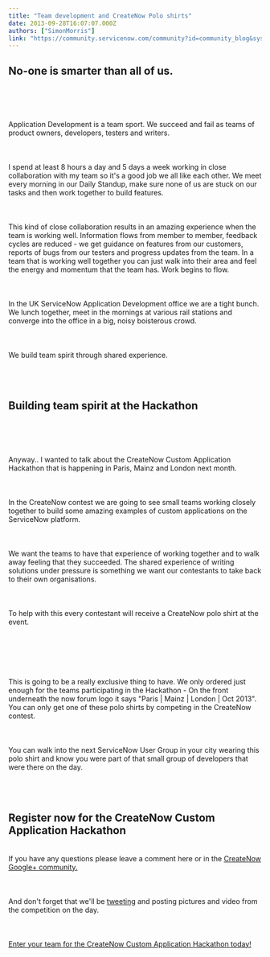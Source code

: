 ```yaml
---
title: "Team development and CreateNow Polo shirts"
date: 2013-09-28T16:07:07.000Z
authors: ["SimonMorris"]
link: "https://community.servicenow.com/community?id=community_blog&sys_id=f2fc66a5dbd0dbc01dcaf3231f961995"
---
```

<p><h2>No-one is smarter than all of us.</h2><br /><br /><br /><br />Application Development is a team sport. We succeed and fail as teams of product owners, developers, testers and writers.<br /><br /><br /><br />I spend at least 8 hours a day and 5 days a week working in close collaboration with my team so it's a good job we all like each other. We meet every morning in our Daily Standup, make sure none of us are stuck on our tasks and then work together to build features.<br /><br /><br /><br />This kind of close collaboration results in an amazing experience when the team is working well. Information flows from member to member, feedback cycles are reduced - we get guidance on features from our customers, reports of bugs from our testers and progress updates from the team. In a team that is working well together you can just walk into their area and feel the energy and momentum that the team has. Work begins to flow.<br /><br /><br /><br />In the UK ServiceNow Application Development office we are a tight bunch. We lunch together, meet in the mornings at various rail stations and converge into the office in a big, noisy boisterous crowd. <br /><br /><br /><br />We build team spirit through shared experience.<br /><br /><br /><br /><h2>Building team spirit at the Hackathon</h2><br /><br /><br /><br />Anyway.. I wanted to talk about the CreateNow Custom Application Hackathon that is happening in Paris, Mainz and London next month.<br /><br /><br /><br />In the CreateNow contest we are going to see small teams working closely together to build some amazing examples of custom applications on the ServiceNow platform.<br /><br /><br /><br />We want the teams to have that experience of working together and to walk away feeling that they succeeded. The shared experience of writing solutions under pressure is something we want our contestants to take back to their own organisations.<br /><br /><br /><br />To help with this every contestant will receive a CreateNow polo shirt at the event.<br /><br /><br /><br /><img  alt="" class="jive-image" src="bdba7335db54d3049c9ffb651f961942.iix" /><br /><br /><br /><br />This is going to be a really exclusive thing to have. We only ordered just enough for the teams participating in the Hackathon - On the front underneath the now forum logo it says "Paris | Mainz | London | Oct 2013". You can only get one of these polo shirts by competing in the CreateNow contest.<br /><br /><br /><br />You can walk into the next ServiceNow User Group in your city wearing this polo shirt and know you were part of that small group of developers that were there on the day.<br /><br /><br /><br /><h2>Register now for the CreateNow Custom Application Hackathon</h2><br />If you have any questions please leave a comment here or in the <a title="lus.google.com/communities/111051143571906675184" href="https://plus.google.com/communities/111051143571906675184">CreateNow Google+ community.</a><br /><br /><br /><br />And don't forget that we'll be <a title="witter.com/CreateNowSimon" href="https://twitter.com/CreateNowSimon">tweeting</a> and posting pictures and video from the competition on the day.<br /><br /><br /><br /><a title="w.servicenowforum.com/" href="http://www.servicenowforum.com/">Enter your team for the CreateNow Custom Application Hackathon today!</a></p>